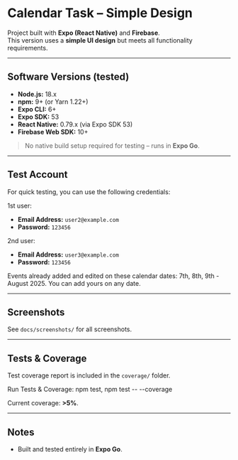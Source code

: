 # Calendar Task – Simple Design

Project built with **Expo (React Native)** and **Firebase**.  
This version uses a **simple UI design** but meets all functionality requirements.

---

## Software Versions (tested)

- **Node.js:** 18.x
- **npm:** 9+ (or Yarn 1.22+)
- **Expo CLI:** 6+
- **Expo SDK:** 53
- **React Native:** 0.79.x (via Expo SDK 53)
- **Firebase Web SDK:** 10+

> No native build setup required for testing – runs in **Expo Go**.

---

## Test Account

For quick testing, you can use the following credentials:

1st user:
- **Email Address:** `user2@example.com`  
- **Password:** `123456`

2nd user:
- **Email Address:** `user3@example.com`  
- **Password:** `123456`

Events already added and edited on these calendar dates: 7th, 8th, 9th - August 2025. You can add yours on any date.

---

## Screenshots

See `docs/screenshots/` for all screenshots.

---

## Tests & Coverage

Test coverage report is included in the `coverage/` folder.

Run Tests & Coverage:
npm test,
npm test -- --coverage

Current coverage: **>5%**.

---

## Notes

- Built and tested entirely in **Expo Go**.
